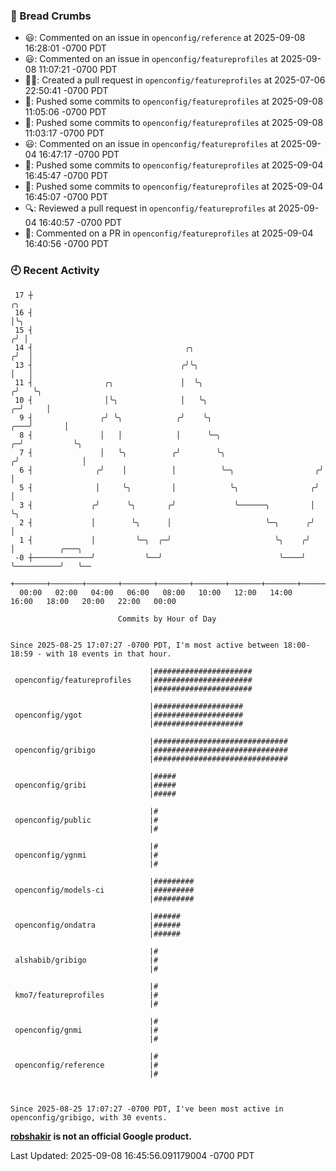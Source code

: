 ### 🍞 Bread Crumbs

 * 😃: Commented on an issue in `openconfig/reference` at 2025-09-08 16:28:01 -0700 PDT
 * 😃: Commented on an issue in `openconfig/featureprofiles` at 2025-09-08 11:07:21 -0700 PDT
 * ✍🏼: Created a pull request in `openconfig/featureprofiles` at 2025-07-06 22:50:41 -0700 PDT
 * 🚢: Pushed some commits to `openconfig/featureprofiles` at 2025-09-08 11:05:06 -0700 PDT
 * 🚢: Pushed some commits to `openconfig/featureprofiles` at 2025-09-08 11:03:17 -0700 PDT
 * 😃: Commented on an issue in `openconfig/featureprofiles` at 2025-09-04 16:47:17 -0700 PDT
 * 🚢: Pushed some commits to `openconfig/featureprofiles` at 2025-09-04 16:45:47 -0700 PDT
 * 🚢: Pushed some commits to `openconfig/featureprofiles` at 2025-09-04 16:45:07 -0700 PDT
 * 🔍: Reviewed a pull request in  `openconfig/featureprofiles` at 2025-09-04 16:40:57 -0700 PDT
 * 💬: Commented on a PR in  `openconfig/featureprofiles` at 2025-09-04 16:40:56 -0700 PDT

### 🕘 Recent Activity
```
 17 ┼                                                                            ╭╮
 16 ┤                                                                            │╰╮
 15 ┤                                                                           ╭╯ │
 14 ┤                                  ╭╮                                      ╭╯  │
 13 ┤                                 ╭╯╰╮                                     │   │
 11 ┤                ╭╮               │  ╰╮                                   ╭╯   ╰╮
 10 ┤                │╰╮              │   ╰╮                                ╭─╯     │
  9 ┤               ╭╯ ╰╮            ╭╯    ╰╮                           ╭───╯       │
  8 ┤               │   │            │      ╰─╮                       ╭─╯           ╰╮
  7 ┤               │   ╰╮          ╭╯        ╰╮                     ╭╯              │
  6 ┤              ╭╯    │          │          ╰─╮                  ╭╯               │
  5 ┤              │     ╰╮         │            ╰╮                ╭╯                │
  3 ┤             ╭╯      ╰╮       ╭╯             ╰──────╮         │                 ╰╮
  2 ┤             │        ╰╮      │                     ╰─╮      ╭╯                  │
  1 ┤             │         ╰─╮  ╭─╯                       ╰╮    ╭╯                   │          ╭───╮
 -0 ┼─────────────╯           ╰──╯                          ╰────╯                    ╰──────────╯   ╰──
    +───────+───────+───────+───────+───────+───────+───────+───────+───────+───────+───────+───────+────
  00:00   02:00   04:00   06:00   08:00   10:00   12:00   14:00   16:00   18:00   20:00   22:00   00:00   

						Commits by Hour of Day


Since 2025-08-25 17:07:27 -0700 PDT, I'm most active between 18:00-18:59 - with 18 events in that hour.

```



```
                               |######################
 openconfig/featureprofiles    |######################
                               |######################

                               |####################
 openconfig/ygot               |####################
                               |####################

                               |##############################
 openconfig/gribigo            |##############################
                               |##############################

                               |#####
 openconfig/gribi              |#####
                               |#####

                               |#
 openconfig/public             |#
                               |#

                               |#
 openconfig/ygnmi              |#
                               |#

                               |#########
 openconfig/models-ci          |#########
                               |#########

                               |######
 openconfig/ondatra            |######
                               |######

                               |#
 alshabib/gribigo              |#
                               |#

                               |#
 kmo7/featureprofiles          |#
                               |#

                               |#
 openconfig/gnmi               |#
                               |#

                               |#
 openconfig/reference          |#
                               |#



Since 2025-08-25 17:07:27 -0700 PDT, I've been most active in openconfig/gribigo, with 30 events.

```
**[robshakir](mailto:robjs@google.com) is not an official Google product.**  


Last Updated: 2025-09-08 16:45:56.091179004 -0700 PDT
